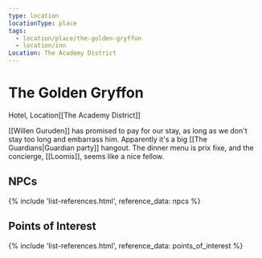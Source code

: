 ```yaml
---
type: location
locationType: place
tags:
  - location/place/the-golden-gryffon
  - location/inn
Location: The Academy District
---
```


# The Golden Gryffon
Hotel, <span class="dataview inline-field"><span class="inline-field-key">Location</span><span class="inline-field-value">[[The Academy District]]</span></span>

[[Willen Guruden]] has promised to pay for our stay, as long as we don't stay too long and embarrass him. Apparently it's a big [[The Guardians|Guardian party]] hangout. The dinner menu is prix fixe, and the concierge, [[Loomis]], seems like a nice fellow.

## NPCs
{% include 'list-references.html', reference_data: npcs %}

## Points of Interest
{% include 'list-references.html', reference_data: points_of_interest %}
